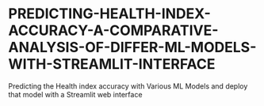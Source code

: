# PREDICTING-HEALTH-INDEX-ACCURACY-A-COMPARATIVE-ANALYSIS-OF-DIFFER-ML-MODELS-WITH-STREAMLIT-INTERFACE
Predicting the Health index accuracy with Various ML Models and deploy that model with a  Streamlit web interface
